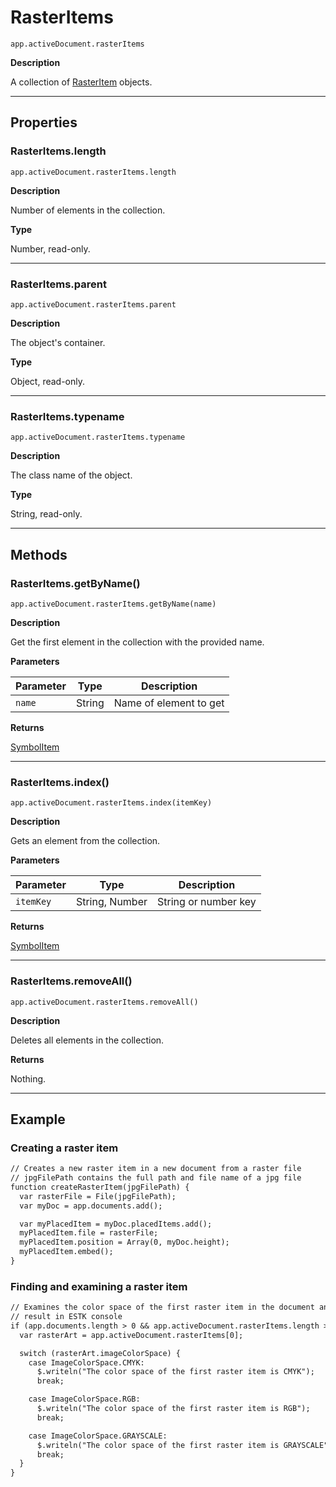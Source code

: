 # RasterItems

`app.activeDocument.rasterItems`

**Description**

A collection of [RasterItem](./RasterItem.md) objects.

---

## Properties

### RasterItems.length

`app.activeDocument.rasterItems.length`

**Description**

Number of elements in the collection.

**Type**

Number, read-only.

---

### RasterItems.parent

`app.activeDocument.rasterItems.parent`

**Description**

The object's container.

**Type**

Object, read-only.

---

### RasterItems.typename

`app.activeDocument.rasterItems.typename`

**Description**

The class name of the object.

**Type**

String, read-only.

---

## Methods

### RasterItems.getByName()

`app.activeDocument.rasterItems.getByName(name)`

**Description**

Get the first element in the collection with the provided name.

**Parameters**

| Parameter   | Type   | Description            |
|-------------|--------|------------------------|
| `name`      | String | Name of element to get |

**Returns**

[SymbolItem](./SymbolItem.md)

---

### RasterItems.index()

`app.activeDocument.rasterItems.index(itemKey)`

**Description**

Gets an element from the collection.

**Parameters**

| Parameter   | Type           | Description          |
|-------------|----------------|----------------------|
| `itemKey`   | String, Number | String or number key |

**Returns**

[SymbolItem](./SymbolItem.md)

---

### RasterItems.removeAll()

`app.activeDocument.rasterItems.removeAll()`

**Description**

Deletes all elements in the collection.

**Returns**

Nothing.

---

## Example

### Creating a raster item

```default
// Creates a new raster item in a new document from a raster file
// jpgFilePath contains the full path and file name of a jpg file
function createRasterItem(jpgFilePath) {
  var rasterFile = File(jpgFilePath);
  var myDoc = app.documents.add();

  var myPlacedItem = myDoc.placedItems.add();
  myPlacedItem.file = rasterFile;
  myPlacedItem.position = Array(0, myDoc.height);
  myPlacedItem.embed();
}
```

### Finding and examining a raster item

```default
// Examines the color space of the first raster item in the document and displays
// result in ESTK console
if (app.documents.length > 0 && app.activeDocument.rasterItems.length > 0) {
  var rasterArt = app.activeDocument.rasterItems[0];

  switch (rasterArt.imageColorSpace) {
    case ImageColorSpace.CMYK:
      $.writeln("The color space of the first raster item is CMYK");
      break;

    case ImageColorSpace.RGB:
      $.writeln("The color space of the first raster item is RGB");
      break;

    case ImageColorSpace.GRAYSCALE:
      $.writeln("The color space of the first raster item is GRAYSCALE");
      break;
  }
}
```
